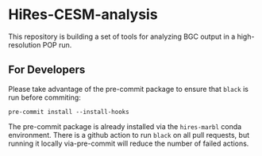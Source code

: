 # HiRes-CESM-analysis

This repository is building a set of tools for analyzing BGC output in a high-resolution POP run.

## For Developers

Please take advantage of the pre-commit package to ensure that `black` is run before commiting:

```
pre-commit install --install-hooks
```

The pre-commit package is already installed via the `hires-marbl` conda environment.
There is a github action to run `black` on all pull requests,
but running it locally via-pre-commit will reduce the number of failed actions.
